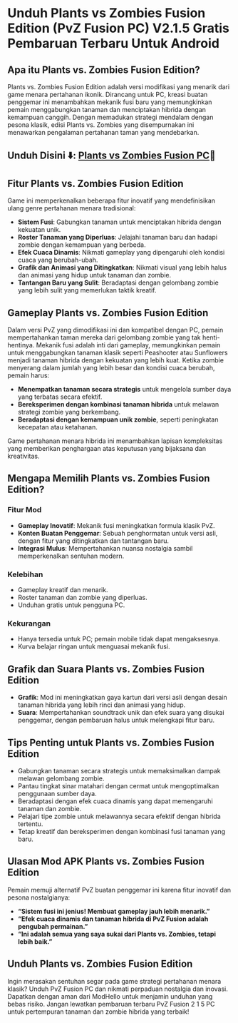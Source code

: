 # Unduh Plants vs Zombies Fusion Edition (PvZ Fusion PC) V2.1.5 Gratis Pembaruan Terbaru Untuk Android 

## Apa itu Plants vs. Zombies Fusion Edition?
Plants vs. Zombies Fusion Edition adalah versi modifikasi yang menarik dari game menara pertahanan ikonik. Dirancang untuk PC, kreasi buatan penggemar ini menambahkan mekanik fusi baru yang memungkinkan pemain menggabungkan tanaman dan menciptakan hibrida dengan kemampuan canggih. Dengan memadukan strategi mendalam dengan pesona klasik, edisi Plants vs. Zombies yang disempurnakan ini menawarkan pengalaman pertahanan taman yang mendebarkan.

## Unduh Disini ⬇️: [Plants vs Zombies Fusion PC](https://pvzfusionedition.com/)📲

## Fitur Plants vs. Zombies Fusion Edition
Game ini memperkenalkan beberapa fitur inovatif yang mendefinisikan ulang genre pertahanan menara tradisional:

- **Sistem Fusi**: Gabungkan tanaman untuk menciptakan hibrida dengan kekuatan unik.
- **Roster Tanaman yang Diperluas**: Jelajahi tanaman baru dan hadapi zombie dengan kemampuan yang berbeda.
- **Efek Cuaca Dinamis**: Nikmati gameplay yang dipengaruhi oleh kondisi cuaca yang berubah-ubah.
- **Grafik dan Animasi yang Ditingkatkan**: Nikmati visual yang lebih halus dan animasi yang hidup untuk tanaman dan zombie.
- **Tantangan Baru yang Sulit**: Beradaptasi dengan gelombang zombie yang lebih sulit yang memerlukan taktik kreatif.

## Gameplay Plants vs. Zombies Fusion Edition
Dalam versi PvZ yang dimodifikasi ini dan kompatibel dengan PC, pemain mempertahankan taman mereka dari gelombang zombie yang tak henti-hentinya. Mekanik fusi adalah inti dari gameplay, memungkinkan pemain untuk menggabungkan tanaman klasik seperti Peashooter atau Sunflowers menjadi tanaman hibrida dengan kekuatan yang lebih kuat. Ketika zombie menyerang dalam jumlah yang lebih besar dan kondisi cuaca berubah, pemain harus:

- **Menempatkan tanaman secara strategis** untuk mengelola sumber daya yang terbatas secara efektif.
- **Bereksperimen dengan kombinasi tanaman hibrida** untuk melawan strategi zombie yang berkembang.
- **Beradaptasi dengan kemampuan unik zombie**, seperti peningkatan kecepatan atau ketahanan.

Game pertahanan menara hibrida ini menambahkan lapisan kompleksitas yang memberikan penghargaan atas keputusan yang bijaksana dan kreativitas.

## Mengapa Memilih Plants vs. Zombies Fusion Edition?
### Fitur Mod
- **Gameplay Inovatif**: Mekanik fusi meningkatkan formula klasik PvZ.
- **Konten Buatan Penggemar**: Sebuah penghormatan untuk versi asli, dengan fitur yang ditingkatkan dan tantangan baru.
- **Integrasi Mulus**: Mempertahankan nuansa nostalgia sambil memperkenalkan sentuhan modern.

### Kelebihan
- Gameplay kreatif dan menarik.
- Roster tanaman dan zombie yang diperluas.
- Unduhan gratis untuk pengguna PC.

### Kekurangan
- Hanya tersedia untuk PC; pemain mobile tidak dapat mengaksesnya.
- Kurva belajar ringan untuk menguasai mekanik fusi.

## Grafik dan Suara Plants vs. Zombies Fusion Edition
- **Grafik**: Mod ini meningkatkan gaya kartun dari versi asli dengan desain tanaman hibrida yang lebih rinci dan animasi yang hidup.
- **Suara**: Mempertahankan soundtrack unik dan efek suara yang disukai penggemar, dengan pembaruan halus untuk melengkapi fitur baru.

## Tips Penting untuk Plants vs. Zombies Fusion Edition
- Gabungkan tanaman secara strategis untuk memaksimalkan dampak melawan gelombang zombie.
- Pantau tingkat sinar matahari dengan cermat untuk mengoptimalkan penggunaan sumber daya.
- Beradaptasi dengan efek cuaca dinamis yang dapat memengaruhi tanaman dan zombie.
- Pelajari tipe zombie untuk melawannya secara efektif dengan hibrida tertentu.
- Tetap kreatif dan bereksperimen dengan kombinasi fusi tanaman yang baru.

## Ulasan Mod APK Plants vs. Zombies Fusion Edition
Pemain memuji alternatif PvZ buatan penggemar ini karena fitur inovatif dan pesona nostalgianya:

- **“Sistem fusi ini jenius! Membuat gameplay jauh lebih menarik.”**
- **“Efek cuaca dinamis dan tanaman hibrida di PvZ Fusion adalah pengubah permainan.”**
- **“Ini adalah semua yang saya sukai dari Plants vs. Zombies, tetapi lebih baik.”**

## Unduh Plants vs. Zombies Fusion Edition
Ingin merasakan sentuhan segar pada game strategi pertahanan menara klasik? Unduh PvZ Fusion PC dan nikmati perpaduan nostalgia dan inovasi. Dapatkan dengan aman dari ModHello untuk menjamin unduhan yang bebas risiko. Jangan lewatkan pembaruan terbaru PvZ Fusion 2 1 5 PC untuk pertempuran tanaman dan zombie hibrida yang terbaik!

